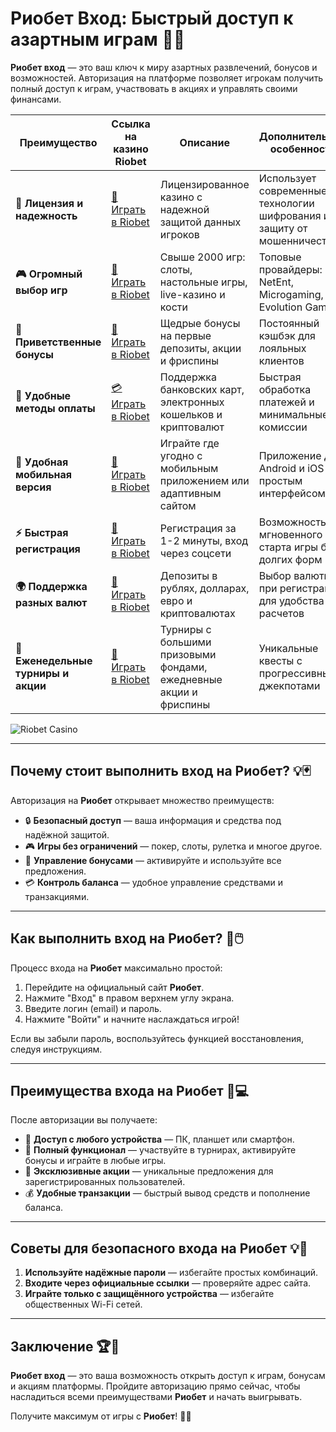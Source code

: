 # Риобет Вход: Быстрый доступ к азартным играм 🎰🔑

**Риобет вход** — это ваш ключ к миру азартных развлечений, бонусов и возможностей. Авторизация на платформе позволяет игрокам получить полный доступ к играм, участвовать в акциях и управлять своими финансами.

| **Преимущество**                      | **Ссылка на казино Riobet**                | **Описание**                                       | **Дополнительные особенности**                     |
|----------------------------------------|--------------------------------------------|--------------------------------------------------|--------------------------------------------------|
| **🎰 Лицензия и надежность**           | [💎 Играть в Riobet](https://brandplay.link/7xBLTPyj) | Лицензированное казино с надежной защитой данных игроков | Использует современные технологии шифрования и защиту от мошенничества |
| **🎮 Огромный выбор игр**              | [🎉 Играть в Riobet](https://brandplay.link/7xBLTPyj) | Свыше 2000 игр: слоты, настольные игры, live-казино и кости | Топовые провайдеры: NetEnt, Microgaming, Evolution Gaming |
| **🎁 Приветственные бонусы**          | [🎯 Играть в Riobet](https://brandplay.link/7xBLTPyj) | Щедрые бонусы на первые депозиты, акции и фриспины | Постоянный кэшбэк для лояльных клиентов |
| **💸 Удобные методы оплаты**           | [💳 Играть в Riobet](https://brandplay.link/7xBLTPyj) | Поддержка банковских карт, электронных кошельков и криптовалют | Быстрая обработка платежей и минимальные комиссии |
| **📱 Удобная мобильная версия**        | [🚀 Играть в Riobet](https://brandplay.link/7xBLTPyj) | Играйте где угодно с мобильным приложением или адаптивным сайтом | Приложение для Android и iOS с простым интерфейсом |
| **⚡ Быстрая регистрация**             | [🔑 Играть в Riobet](https://brandplay.link/7xBLTPyj) | Регистрация за 1-2 минуты, вход через соцсети | Возможность мгновенного старта игры без долгих форм |
| **🌍 Поддержка разных валют**          | [💸 Играть в Riobet](https://brandplay.link/7xBLTPyj) | Депозиты в рублях, долларах, евро и криптовалютах | Выбор валюты при регистрации для удобства расчетов |
| **🏅 Еженедельные турниры и акции**    | [🎲 Играть в Riobet](https://brandplay.link/7xBLTPyj) | Турниры с большими призовыми фондами, ежедневные акции и фриспины | Уникальные квесты с прогрессивными джекпотами |

![Riobet Casino](https://www.bragazeta.ru/wp-content/uploads/2023/06/riobet1.webp)

---

## Почему стоит выполнить вход на Риобет? 💡🃏

Авторизация на **Риобет** открывает множество преимуществ:

- 🔒 **Безопасный доступ** — ваша информация и средства под надёжной защитой.
- 🎮 **Игры без ограничений** — покер, слоты, рулетка и многое другое.
- 🎁 **Управление бонусами** — активируйте и используйте все предложения.
- 💳 **Контроль баланса** — удобное управление средствами и транзакциями.

---

## Как выполнить вход на Риобет? 🚀🖱️

Процесс входа на **Риобет** максимально простой:

1. Перейдите на официальный сайт **Риобет**.
2. Нажмите "Вход" в правом верхнем углу экрана.
3. Введите логин (email) и пароль.
4. Нажмите "Войти" и начните наслаждаться игрой!

Если вы забыли пароль, воспользуйтесь функцией восстановления, следуя инструкциям.

---

## Преимущества входа на Риобет 🌟💻

После авторизации вы получаете:

- 📱 **Доступ с любого устройства** — ПК, планшет или смартфон.
- 🎲 **Полный функционал** — участвуйте в турнирах, активируйте бонусы и играйте в любые игры.
- 🎁 **Эксклюзивные акции** — уникальные предложения для зарегистрированных пользователей.
- 💰 **Удобные транзакции** — быстрый вывод средств и пополнение баланса.

---

## Советы для безопасного входа на Риобет 💡🔐

1. **Используйте надёжные пароли** — избегайте простых комбинаций.
2. **Входите через официальные ссылки** — проверяйте адрес сайта.
3. **Играйте только с защищённого устройства** — избегайте общественных Wi-Fi сетей.

---

## Заключение 🏆🎉

**Риобет вход** — это ваша возможность открыть доступ к играм, бонусам и акциям платформы. Пройдите авторизацию прямо сейчас, чтобы насладиться всеми преимуществами **Риобет** и начать выигрывать.

Получите максимум от игры с **Риобет**! 🔑🌟
